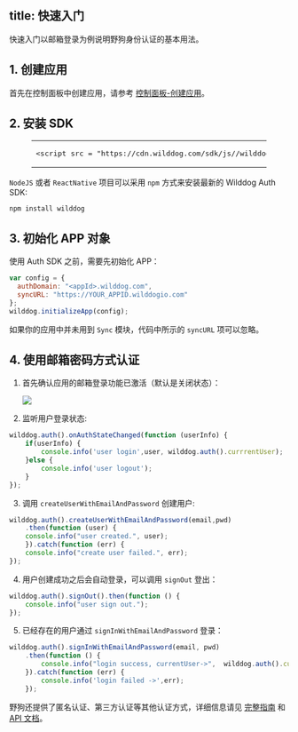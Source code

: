 
title: 快速入门
---

快速入门以邮箱登录为例说明野狗身份认证的基本用法。

## 1. 创建应用

首先在控制面板中创建应用，请参考 [控制面板-创建应用](/console/creat.html)。

## 2. 安装 SDK

<figure class="highlight html"><table><tbody><tr><td class="code"><pre><div class="line"><span class="comment"><!-- Wilddog Auth SDK --></span></div><div class="line"><span class="tag"><<span class="name">script</span> <span class="attr">src</span> = <span class="string">"<span>htt</span>ps://cdn.wilddog.com/sdk/js/<span class="js-version"></span>/wilddog-auth.js"</span>></span><span class="undefined"></span><span class="tag"></<span class="name">script</span>></span></div></pre></td></tr></tbody></table></figure>

`NodeJS` 或者 `ReactNative` 项目可以采用 `npm` 方式来安装最新的 Wilddog Auth SDK:

```
npm install wilddog
```

## 3. 初始化 APP 对象

使用 Auth SDK 之前，需要先初始化 APP：

```javascript
var config = {
  authDomain: "<appId>.wilddog.com",
  syncURL: "https://YOUR_APPID.wilddogio.com" 
};
wilddog.initializeApp(config);
```

如果你的应用中并未用到 `Sync` 模块，代码中所示的 `syncURL` 项可以忽略。
## 4. 使用邮箱密码方式认证

1. 首先确认应用的邮箱登录功能已激活（默认是关闭状态）：

   ![](/images/openemail.png)

2. 监听用户登录状态:
```js
wilddog.auth().onAuthStateChanged(function (userInfo) {
    if(userInfo) {
	    console.info('user login',user, wilddog.auth().currrentUser);
    }else {
	    console.info('user logout');
    }
});
```
3. 调用 `createUserWithEmailAndPassword` 创建用户:
```js
wilddog.auth().createUserWithEmailAndPassword(email,pwd)
	.then(function (user) {
    console.info("user created.", user);
	}).catch(function (err) {
    console.info("create user failed.", err);
});
```
4.  用户创建成功之后会自动登录，可以调用 `signOut` 登出：
```js
wilddog.auth().signOut().then(function () {
    console.info("user sign out.");
});
```
5. 已经存在的用户通过 `signInWithEmailAndPassword` 登录：
```js
wilddog.auth().signInWithEmailAndPassword(email, pwd)
    .then(function () {
        console.info("login success, currentUser->",  wilddog.auth().currentUser);
    }).catch(function (err) {
        console.info('login failed ->',err);
    });
```


野狗还提供了匿名认证、第三方认证等其他认证方式，详细信息请见 [完整指南](/guide/auth/core/concept.html) 和  [API 文档](/api/auth/web.html)。
